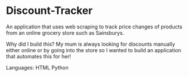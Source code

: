 # Discount-Tracker

An application that uses web scraping to track price changes of products from an online grocery store such as Sainsburys.

Why did I build this? 
My mum is always looking for discounts manually either online or by going into the store so I wanted to build an application that automates this for her!

Languages:
HTML
Python
